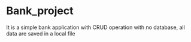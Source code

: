 # Bank_project
It is a simple bank application with CRUD operation with no database, all data are saved  in a local file
